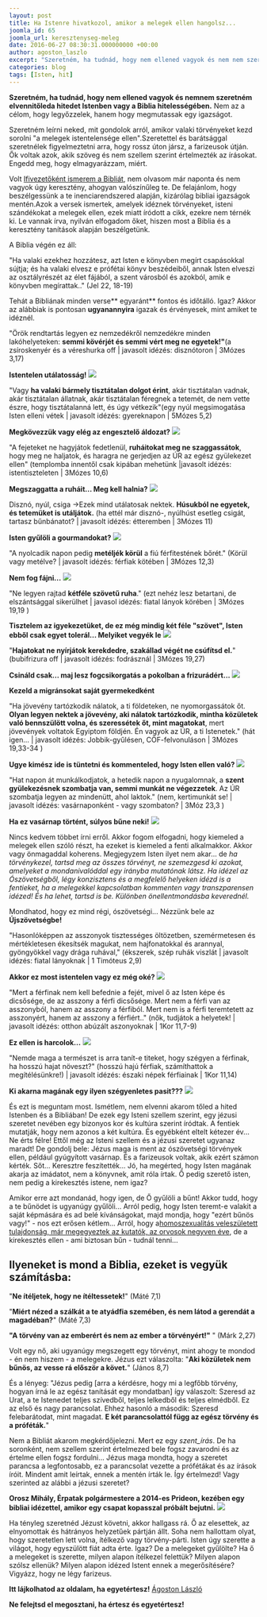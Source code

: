 ```yaml
---
layout: post
title: Ha Istenre hivatkozol, amikor a melegek ellen hangolsz...
joomla_id: 65
joomla_url: keresztenyseg-meleg
date: 2016-06-27 08:30:31.000000000 +00:00
author: agoston_laszlo
excerpt: "Szeretném, ha tudnád, hogy nem ellened vagyok és nem nem szeretném elvenni tőled a hitedet Istenben vagy a Biblia hitelességében. Nem az a célom, hogy legyőzzelek, hanem hogy megmutassak egy igazságot."
categories: blog
tags: [Isten, hit]
---
```

**Szeretném, ha tudnád, hogy nem ellened vagyok és nemnem szeretném elvennitőleda hitedet Istenben vagy a Biblia hitelességében.** Nem az a célom, hogy legyőzzelek, hanem hogy megmutassak egy igazságot.

Szeretném leírni neked, mit gondolok arról, amikor valaki törvényeket kezd sorolni "a melegek istentelensége ellen".Szeretettel és barátsággal szeretnélek figyelmeztetni arra, hogy rossz úton jársz, a farizeusok útján. Ők voltak azok, akik szöveg és nem szellem szerint értelmezték az írásokat. Engedd meg, hogy elmagyarázzam, miért.

Volt [Ifivezetőként ismerem a Bibliát](http://agostonlaszlo.hu/hu/blog/51-miert-nincs-isten-ha-van), nem olvasom már naponta és nem vagyok úgy keresztény, ahogyan valószínűleg te. De felajánlom, hogy beszélgessünk a te inenciarendszered alapján, kizárólag bibliai igazságok mentén.Azok a versek ismertek, amelyek idéznek törvényeket, isteni szándékokat a melegek ellen, ezek miatt íródott a cikk, ezekre nem térnék ki. Le vannak írva, nyilván elfogadom őket, hiszen most a Biblia és a keresztény tanítások alapján beszélgetünk.


A Biblia végén ez áll:

"Ha valaki ezekhez hozzátesz, azt Isten e könyvben megírt csapásokkal sújtja; és ha valaki elvesz e prófétai könyv beszédeiből, annak Isten elveszi az osztályrészét az élet fájából, a szent városból és azokból, amik e könyvben megírattak.." (Jel 22, 18-19)

Tehát a Bibliának minden verse** egyaránt** fontos és időtálló. Igaz? Akkor az alábbiak is pontosan **ugyanannyira** igazak és érvényesek, mint amiket te idéznél.

"Örök rendtartás legyen ez nemzedékről nemzedékre minden lakóhelyeteken: **semmi kövérjét és semmi vért meg ne egyetek!"**(a zsíroskenyér és a véreshurka off | javasolt idézés: disznótoron | 3Mózes 3,17)

**Istentelen utálatosság!**
![]({{site.baseurl}}/images/disznotor.JPG)

"Vagy **ha valaki bármely tisztátalan dolgot érint**, akár tisztátalan vadnak, akár tisztátalan állatnak, akár tisztátalan féregnek a tetemét, de nem vette észre, hogy tisztátalanná lett, és úgy vétkezik"(egy nyúl megsimogatása Isten elleni vétek | javasolt idézés: gyereknapon | 5Mózes 5,2)

**Megkövezzük vagy elég az engesztelő áldozat?**
![]({{site.baseurl}}/images/nyuszi.jpg)

"A fejeteket ne hagyjátok fedetlenül, **ruháitokat meg ne szaggassátok**, hogy meg ne haljatok, és haragra ne gerjedjen az ÚR az egész gyülekezet ellen" (templomba innentől csak kipában mehetünk |javasolt idézés: istentiszteleten | 3Mózes 10,6)

**Megszaggatta a ruháit... Meg kell halnia?**
![]({{site.baseurl}}/images/szakadt.jpg)

Disznó, nyúl, csiga -&gt;Ezek mind utálatosak nektek. **Húsukból ne egyetek, és tetemüket is utáljátok.** (ha ettél már disznó-, nyúlhúst esetleg csigát, tartasz bűnbánatot? | javasolt idézés: étteremben | 3Mózes 11)

**Isten gyűlöli a gourmandokat?**
![]({{site.baseurl}}/images/csiga.JPG)

"A nyolcadik napon pedig **metéljék körül** a fiú férfitestének bőrét." (Körül vagy metélve? | javasolt idézés: férfiak kötében | 3Mózes 12,3)

**Nem fog fájni...**
![]({{site.baseurl}}/images/korulmeteles.jpg)

"Ne legyen rajtad **kétféle szövetű ruha**." (ezt nehéz lesz betartani, de elszántsággal sikerülhet | javasol idézés: fiatal lányok körében | 3Mózes 19,19 )

**Tisztelem az igyekezetüket, de ez még mindig két féle "szövet", Isten ebből csak egyet tolerál... Melyiket vegyék le**
![]({{site.baseurl}}/images/esokabat.jpg)

"**Hajatokat ne nyírjátok kerekdedre, szakállad végét ne csúfítsd el.**" (bubifrizura off | javasolt idézés: fodrásznál | 3Mózes 19,27)

**Csináld csak... maj lesz fogcsikorgatás a pokolban a frizurádért...**
![]({{site.baseurl}}/images/haj.jpg)

**Kezeld a migránsokat saját gyermekedként**

"Ha jövevény tartózkodik nálatok, a ti földeteken, ne nyomorgassátok őt. **Olyan legyen nektek a jövevény, aki nálatok tartózkodik, mintha közületek való bennszülött volna, és szeressétek őt, mint magatokat**, mert jövevények voltatok Egyiptom földjén. Én vagyok az ÚR, a ti Istenetek." (hát igen... | javasolt idézés: Jobbik-gyűlésen, CÖF-felvonuláson | 3Mózes 19,33-34 )

**Ugye kimész ide is tüntetni és kommenteled, hogy Isten ellen való?**
![]({{site.baseurl}}/images/gyoda.JPG)

"Hat napon át munkálkodjatok, a hetedik napon a nyugalomnak, a **szent gyülekezésnek szombatja van, semmi munkát ne végezzetek**. Az ÚR szombatja legyen az mindenütt, ahol laktok." (nem, kertimunkát se! | javasolt idézés: vasárnaponként - vagy szombaton? | 3Móz 23,3 )

**Ha ez vasárnap történt, súlyos bűne neki!**
![]({{site.baseurl}}/images/kertimunka.jpg)


Nincs kedvem többet írni erről. Akkor fogom elfogadni, hogy kiemeled a melegek ellen szóló részt, ha ezeket is kiemeled a fenti alkalmakkor. Akkor vagy önmagaddal koherens. Megjegyzem Isten ilyet nem akar... de _ha törvénykezel, tartsd meg az összes törvényt, ne szemezgesd ki azokat, amelyeket a mondanivalóddal egy irányba mutatónak látsz. Ha idézel az Ószövetségből, légy konzisztens és a megfelelő helyeken idézd is a fentieket, ha a melegekkel kapcsolatban kommenten vagy transzparensen idézed! És ha lehet, tartsd is be. Különben önellentmondásba keverednél._

Mondhatod, hogy ez mind régi, ószövetségi... Nézzünk bele az **Újszövetségbe!**

"Hasonlóképpen az asszonyok tisztességes öltözetben, szemérmetesen és mértékletesen ékesítsék magukat, nem hajfonatokkal és arannyal, gyöngyökkel vagy drága ruhával," (ékszerek, szép ruhák viszlát | javasolt idézés: fiatal lányoknak | 1 Timóteus 2,9)

**Akkor ez most istentelen vagy ez még oké?**
![]({{site.baseurl}}/images/no.jpg)

"Mert a férfinak nem kell befednie a fejét, mivel ő az Isten képe és dicsősége, de az asszony a férfi dicsősége. Mert nem a férfi van az asszonyból, hanem az asszony a férfiból. Mert nem is a férfi teremtetett az asszonyért, hanem az asszony a férfiért.." (nők, tudjátok a helyetek! | javasolt idézés: otthon abúzált aszonyoknak | 1Kor 11,7-9)

**Ez ellen is harcolok...**
![]({{site.baseurl}}/images/noferfi.JPG)

"Nemde maga a természet is arra tanít-e titeket, hogy szégyen a férfinak, ha hosszú hajat növeszt?" (hosszú hajú férfiak, számíthattok a megítélésünkre!) | javasolt idézés: északi népek férfiainak | 1Kor 11,14)

**Ki akarna magának egy ilyen szégyenletes pasit???**
![]({{site.baseurl}}/images/hosszuhaj.JPG)

És ezt is meguntam most. Ismétlem, nem elvenni akarom tőled a hited Istenben és a Bibliában! De ezek egy Isteni szellem szerint, egy jézusi szeretet nevében egy bizonyos kor és kultúra szerint íródtak. A fentiek mutatják, hogy nem azonos a két kultúra. És egyébként eltelt kétezer év... Ne érts félre! Ettől még az Isteni szellem és a jézusi szeretet ugyanaz maradt! De gondolj bele: Jézus maga is ment az ószövetségi törvények ellen, például gyúgyított vasárnap. És a farizeusok voltak, akik ezért számon kérték. Sőt... Keresztre feszítették... Jó, ha megérted, hogy Isten magának akarja az imádatot, nem a könyvnek, amit róla írtak. Ő pedig szerető isten, nem pedig a kirekesztés istene, nem igaz?

Amikor erre azt mondanád, hogy igen, de Ő gyűlöli a bűnt! Akkor tudd, hogy a te bűnödet is ugyanúgy gyűlöli... Arról pedig, hogy Isten teremt-e valakit a saját képmására és ad belé kívánságokat, majd mondja, hogy "ezért bűnös vagy!" - nos ezt erősen kétlem... Arról, hogy a[homoszexualitás veleszületett tulajdonság, már megegyeztek az kutatók, az orvosok negyven éve](http://index.hu/tudomany/2013/07/05/igy_lett_nem_betegseg_a_homoszexualitas/), de a kirekesztés ellen - ami biztosan bűn - tudnál tenni...

## Ilyeneket is mond a Biblia, ezeket is vegyük számításba:

"**Ne ítéljetek, hogy ne ítéltessetek!**" (Máté 7,1)

"**Miért nézed a szálkát a te atyádfia szemében, és nem látod a gerendát a magadéban?**" (Máté 7,3)

**"A törvény van az emberért és nem az ember a törvényért!"** " (Márk 2,27)

Volt egy nő, aki ugyanúgy megszegett egy törvényt, mint ahogy te mondod - én nem hiszem - a melegekre. Jézus ezt válaszolta: "**Aki közületek nem bűnös, az vesse rá először a követ.**" (János 8,7)

És a lényeg: "Jézus pedig [arra a kérdésre, hogy mi a legfőbb törvény, hogyan írná le az egész tanítását egy mondatban] így válaszolt: Szeresd az Urat, a te Istenedet teljes szívedből, teljes lelkedből és teljes elmédből. Ez az első és nagy parancsolat. Ehhez hasonló a második: Szeresd felebarátodat, mint magadat. **E két parancsolattól függ az egész törvény és a próféták.**"

Nem a Bibliát akarom megkérdőjelezni. Mert ez egy _szent_írás_. De ha soronként, nem szellem szerint értelmezed bele fogsz zavarodni és az értelme ellen fogsz fordulni... Jézus maga mondta, hogy a szeretet parancsa a legfontosabb, ez a parancsolat vezette a prófétákat és az írások íróit. Mindent amit leírtak, ennek a mentén írták le. Így értelmezd! Vagy szerinted az alábbi a jézusi szeretet?

**Orosz Mihály, Érpatak polgármestere a 2014-es Prideon, kezében egy bibliai idézettel, amikor egy csapat kopasszal próbált bejutni.**
![]({{site.baseurl}}/images/oroszm.JPG)

Ha tényleg szeretnéd Jézust követni, akkor hallgass rá. Ő az elesettek, az elnyomottak és hátrányos helyzetűek pártján állt. Soha nem hallottam olyat, hogy szeretetlen lett volna, ítélkező vagy törvény-párti.
Isten úgy szerette a világot, hogy egyszülött fiát adta érte. Igaz? De a melegeket gyűlölte? Ha ő a melegeket is szerette, milyen alapon ítélkezel felettük? Milyen alapon szólsz ellenük? Milyen alapon idézed Istent ennek a megerősítésére?
Vigyázz, hogy ne légy farizeus.

**Itt lájkolhatod az oldalam, ha egyetértesz!**
[Ágoston László](https://www.facebook.com/agostonlaszloartist) 

**Ne felejtsd el megosztani, ha értesz és egyetértesz!**
